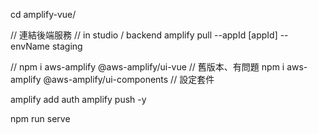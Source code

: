 cd amplify-vue/

// 連結後端服務
// in studio / backend
amplify pull --appId [appId] --envName staging

// npm i aws-amplify @aws-amplify/ui-vue // 舊版本、有問題
npm i aws-amplify @aws-amplify/ui-components
// 設定套件


amplify add auth
amplify push -y

npm run serve